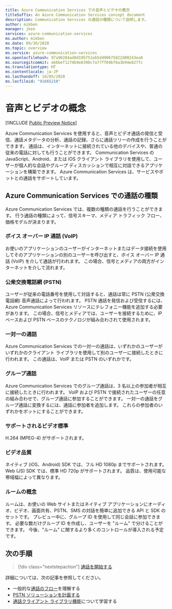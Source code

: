 ```yaml
---
title: Azure Communication Services での音声とビデオの概念
titleSuffix: An Azure Communication Services concept document
description: Communication Services の通話の種類について説明します。
author: mikben
manager: jken
services: azure-communication-services
ms.author: mikben
ms.date: 09/30/2020
ms.topic: overview
ms.service: azure-communication-services
ms.openlocfilehash: 97a90284ad8d195751eb5dd90675822d00243ea8
ms.sourcegitcommit: eb6bef1274b9e6390c7a77ff69bf6a3b94e827fc
ms.translationtype: HT
ms.contentlocale: ja-JP
ms.lasthandoff: 10/05/2020
ms.locfileid: "91665210"
---
```

# <a name="voice-and-video-concepts"></a>音声とビデオの概念

[!INCLUDE [Public Preview Notice](../../includes/public-preview-include.md)]

Azure Communication Services を使用すると、音声とビデオ通話の発信と受信、通話メタデータの分析、通話の記録、さらに通話ツリーの作成を行うことができます。 通話は、インターネットに接続されている他のデバイスや、普通の従来の電話に対しても行うことができます。 Communication Services の JavaScript、Android、または iOS クライアント ライブラリを使用して、ユーザーが個人的な会話やグループ ディスカッションで相互に対話できるアプリケーションを構築できます。 Azure Communication Services は、サービスやボットとの通話をサポートしています。

## <a name="call-types-in-azure-communication-services"></a>Azure Communication Services での通話の種類

Azure Communication Services では、複数の種類の通話を行うことができます。 行う通話の種類によって、信号スキーマ、メディア トラフィック フロー、価格モデルが決まります。

### <a name="voice-over-ip-voip"></a>ボイス オーバー IP 通話 (VoIP) 

お使いのアプリケーションのユーザーがインターネットまたはデータ接続を使用してそのアプリケーションの別のユーザーを呼び出すと、ボイス オーバー IP 通話 (VoIP) を介して通話が行われます。 この場合、信号とメディアの両方がインターネットを介して流れます。

### <a name="public-switched-telephone-network-pstn"></a>公衆交換電話網 (PSTN)

ユーザーが従来の電話番号を使用して対話すると、通話は常に PSTN (公衆交換電話網) 音声通話によって行われます。 PSTN 通話を発信および受信するには、Azure Communication Services リソースにテレフォニー機能を追加する必要があります。 この場合、信号とメディアでは、ユーザーを接続するために、IP ベースおよび PSTN ベースのテクノロジが組み合わされて使用されます。

### <a name="one-to-one-call"></a>一対一の通話

Azure Communication Services での一対一の通話は、いずれかのユーザーがいずれかのクライアント ライブラリを使用して別のユーザーに接続したときに行われます。 この通話は、VoIP または PSTN のいずれかです。

### <a name="group-call"></a>グループ通話

Azure Communication Services でのグループ通話は、3 名以上の参加者が相互に接続したときに行われます。 VoIP および PSTN で接続されたユーザーの任意の組み合わせで、グループ通話に参加することができます。 一対一の通話をグループ通話に変換するには、通話に参加者を追加します。 これらの参加者のいずれかをボットにすることができます。

### <a name="supported-video-standards"></a>サポートされるビデオ標準
H.264 (MPEG-4) がサポートされます。 

### <a name="video-quality"></a>ビデオ品質
ネイティブ (iOS、Android) SDK では、フル HD 1080p までサポートされます。 Web (JS) SDK では、標準 HD 720p がサポートされます。 品質は、使用可能な帯域幅によって異なります。  

### <a name="rooms-concept"></a>ルームの概念
ルームは、お使いの Web サイトまたはネイティブ アプリケーションにオーディオ、ビデオ、画面共有、PSTN、SMS の対話を簡単に追加できる API と SDK のセットです。
プレビュー中に、グループ ID を使用して同じ会話に参加できます。 必要な数だけグループ ID を作成し、ユーザーを "ルーム" で分けることができます。 今後、"ルーム" に関するより多くのコントロールが導入される予定です。 

## <a name="next-steps"></a>次の手順

> [!div class="nextstepaction"]
> [通話を開始する](../../quickstarts/voice-video-calling/getting-started-with-calling.md)

詳細については、次の記事を参照してください。
- 一般的な[通話のフロー](../call-flows.md)を理解する
- [PSTN ソリューションを計画する](../telephony-sms/plan-solution.md)
- [通話クライアント ライブラリ機能](../voice-video-calling/calling-sdk-features.md)について学習する
